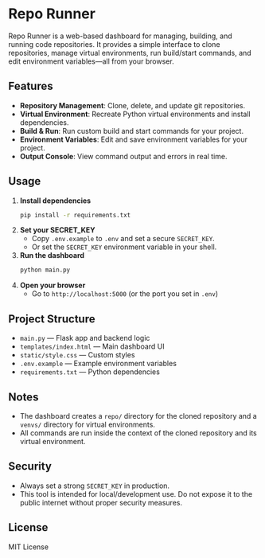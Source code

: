 # Repo Runner

Repo Runner is a web-based dashboard for managing, building, and running code repositories. It provides a simple interface to clone repositories, manage virtual environments, run build/start commands, and edit environment variables—all from your browser.

## Features
- **Repository Management**: Clone, delete, and update git repositories.
- **Virtual Environment**: Recreate Python virtual environments and install dependencies.
- **Build & Run**: Run custom build and start commands for your project.
- **Environment Variables**: Edit and save environment variables for your project.
- **Output Console**: View command output and errors in real time.

## Usage

1. **Install dependencies**
   ```bash
   pip install -r requirements.txt
   ```
2. **Set your SECRET_KEY**
   - Copy `.env.example` to `.env` and set a secure `SECRET_KEY`.
   - Or set the `SECRET_KEY` environment variable in your shell.
3. **Run the dashboard**
   ```bash
   python main.py
   ```
4. **Open your browser**
   - Go to `http://localhost:5000` (or the port you set in `.env`)

## Project Structure
- `main.py` — Flask app and backend logic
- `templates/index.html` — Main dashboard UI
- `static/style.css` — Custom styles
- `.env.example` — Example environment variables
- `requirements.txt` — Python dependencies

## Notes
- The dashboard creates a `repo/` directory for the cloned repository and a `venvs/` directory for virtual environments.
- All commands are run inside the context of the cloned repository and its virtual environment.

## Security
- Always set a strong `SECRET_KEY` in production.
- This tool is intended for local/development use. Do not expose it to the public internet without proper security measures.

## License
MIT License
